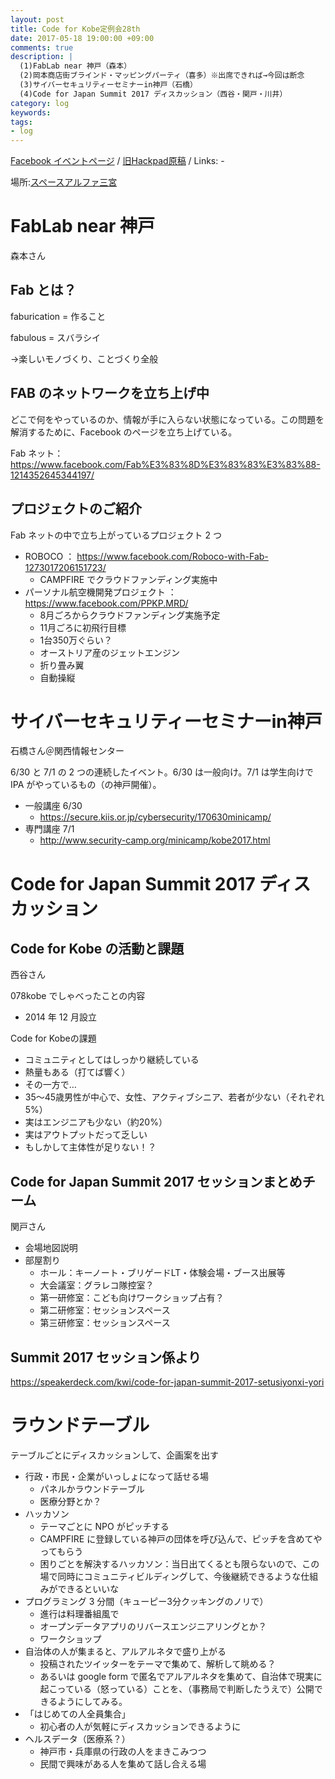 ```yaml
---
layout: post
title: Code for Kobe定例会28th
date: 2017-05-18 19:00:00 +09:00
comments: true
description: |
  (1)FabLab near 神戸（森本）
  (2)岡本商店街ブラインド・マッピングパーティ（喜多）※出席できれば→今回は断念
  (3)サイバーセキュリティーセミナーin神戸（石橋）
  (4)Code for Japan Summit 2017 ディスカッション（西谷・関戸・川井）
category: log
keywords: 
tags:
- log
---
```


[Facebook イベントページ](https://www.facebook.com/events/328202314262554)
/ [旧Hackpad原稿](https://paper.dropbox.com/doc/Code-for-Kobe-28th-meeting--Adq02I9qg56rRRxH9u0G6zRsAQ-YmtvOHIMsKLrEBorZSkVW)
/ Links: -

場所:[スペースアルファ三宮](http://www.spacealpha.jp/sannomiya/access.html)

# FabLab near 神戸

森本さん

## Fab とは？

faburication = 作ること

fabulous = スバラシイ

→楽しいモノづくり、ことづくり全般

## FAB のネットワークを立ち上げ中

どこで何をやっているのか、情報が手に入らない状態になっている。この問題を解消するために、Facebook のページを立ち上げている。

Fab ネット： <https://www.facebook.com/Fab%E3%83%8D%E3%83%83%E3%83%88-1214352645344197/>

## プロジェクトのご紹介

Fab ネットの中で立ち上がっているプロジェクト 2 つ

- ROBOCO ： <https://www.facebook.com/Roboco-with-Fab-1273017206151723/>
  - CAMPFIRE でクラウドファンディング実施中
- パーソナル航空機開発プロジェクト ： <https://www.facebook.com/PPKP.MRD/>
  - 8月ごろからクラウドファンディング実施予定
  - 11月ごろに初飛行目標
  - 1台350万ぐらい？
  - オーストリア産のジェットエンジン
  - 折り畳み翼
  - 自動操縦

# サイバーセキュリティーセミナーin神戸
石橋さん＠関西情報センター

6/30 と 7/1 の 2 つの連続したイベント。6/30 は一般向け。7/1 は学生向けで IPA がやっているもの（の神戸開催）。

- 一般講座 6/30
  - <https://secure.kiis.or.jp/cybersecurity/170630minicamp/>
- 専門講座 7/1
  - <http://www.security-camp.org/minicamp/kobe2017.html>

# Code for Japan Summit 2017 ディスカッション

## Code for Kobe の活動と課題
西谷さん

078kobe でしゃべったことの内容

- 2014 年 12 月設立

Code for Kobeの課題

- コミュニティとしてはしっかり継続している
- 熱量もある（打てば響く）
- その一方で…
- 35～45歳男性が中心で、女性、アクティブシニア、若者が少ない（それぞれ5%）
- 実はエンジニアも少ない（約20%）
- 実はアウトプットだって乏しい
- もしかして主体性が足りない！？

## Code for Japan Summit 2017 セッションまとめチーム
関戸さん

- 会場地図説明
- 部屋割り
  - ホール：キーノート・ブリゲードLT・体験会場・ブース出展等
  - 大会議室：グラレコ隊控室？
  - 第一研修室：こども向けワークショップ占有？
  - 第二研修室：セッションスペース
  - 第三研修室：セッションスペース

## Summit 2017 セッション係より

<https://speakerdeck.com/kwi/code-for-japan-summit-2017-setusiyonxi-yori>

<script async class="speakerdeck-embed" data-id="370d0bf732ee43b9b85d1d7c63d6355b" data-ratio="1.33333333333333" src="//speakerdeck.com/assets/embed.js"></script>

# ラウンドテーブル
テーブルごとにディスカッションして、企画案を出す

- 行政・市民・企業がいっしょになって話せる場
  - パネルかラウンドテーブル
  - 医療分野とか？
- ハッカソン
  - テーマごとに NPO がピッチする
  - CAMPFIRE に登録している神戸の団体を呼び込んで、ピッチを含めてやってもらう
  - 困りごとを解決するハッカソン：当日出てくるとも限らないので、この場で同時にコミュニティビルディングして、今後継続できるような仕組みができるといいな
- プログラミング 3 分間（キューピー3分クッキングのノリで）
  - 進行は料理番組風で
  - オープンデータアプリのリバースエンジニアリングとか？
  - ワークショップ
- 自治体の人が集まると、アルアルネタで盛り上がる
  - 投稿されたツイッターをテーマで集めて、解析して眺める？
  - あるいは google form で匿名でアルアルネタを集めて、自治体で現実に起こっている（怒っている）ことを、（事務局で判断したうえで）公開できるようにしてみる。
- 「はじめての人全員集合」
  - 初心者の人が気軽にディスカッションできるように
- ヘルスデータ（医療系？）
  - 神戸市・兵庫県の行政の人をまきこみつつ
  - 民間で興味がある人を集めて話し合える場
